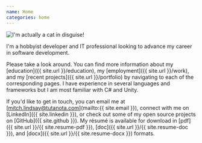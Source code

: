 ```yaml
---
name: Home
categories: home
---
```


<img src="{{ site.url }}/{{ site.picture }}" alt="I'm actually a cat in disguise!" class="img-rounded">

I'm a hobbyist developer and IT professional looking to advance my career in
software development.

Please take a look around. You can find more information about my [education]({{ site.url }}/education),
my [employment]({{ site.url }}/work), and my [recent projects]({{ site.url }}/portfolio) by
navigating to each of the corresponding pages. I have experience in several languages and frameworks but
I am most familiar with C# and Unity.

If you'd like to get in touch, you can email me at [mitch.lindsay@tutanota.com](mailto:{{ site.email }}),
connect with me on [LinkedIn]({{ site.linkedin }}), or check out some of my open source
projects on [GitHub]({{ site.github }}). My résumé is available for download in [pdf]({{ site.url }}/{{ site.resume-pdf }}),
 [doc]({{ site.url }}/{{ site.resume-doc }}), and [docx]({{ site.url }}/{{ site.resume-docx }}) formats.
